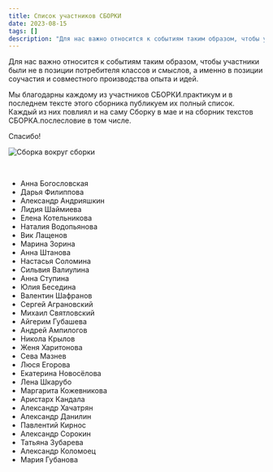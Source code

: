 ```yaml
---
title: Список участников СБОРКИ
date: 2023-08-15
tags: []
description: "Для нас важно относится к событиям таким образом, чтобы участники были не в позиции потребителя классов и смыслов, а&nbsp;..."
---
```


Для нас важно относится к событиям таким образом, чтобы участники были не в позиции потребителя классов и смыслов, а именно в позиции соучастия и совместного производства опыта и идей. 

Мы благодарны каждому из участников СБОРКИ.практикум и в последнем тексте этого сборника публикуем их полный список.  
Каждый из них повлиял и на саму Сборку в мае и на сборник текстов СБОРКА.послесловие в том числе.

Спасибо!

![Сборка вокруг сборки](/media/tg-pack-sborka-vokrug.png)
<!-- <img src="/media/tg-pack-sborka-vokrug.png" alt="Сборка вокруг сборки"/> -->
</br>


<ul class="a">
    <li>Анна Богословская</li>
    <li>Дарья Филиппова</li>
    <li>Александр Андрияшкин</li>
    <li>Лидия Шаймиева</li>
    <li>Елена Котельникова</li>
    <li>Наталия Водопьянова</li>
    <li>Вик Лащенов</li>
    <li>Марина Зорина</li>
    <li>Анна Штанова</li>
    <li>Настасья Соломина</li>
    <li>Сильвия Валиулина</li>
    <li>Анна Ступина</li>
    <li>Юлия Беседина</li>
    <li>Валентин Шафранов</li>
    <li>Сергей Аграновский</li>
    <li>Михаил Святловский</li>
    <li>Айгерим Губашева</li>
    <li>Андрей Ампилогов</li>
    <li>Никола Крылов</li>
    <li>Женя Харитонова</li>
    <li>Сева Мазнев</li>
    <li>Люся Егорова</li>
    <li>Екатерина Новосёлова</li>
    <li>Лена Шкарубо</li>
    <li>Маргарита Кожевникова</li>
    <li>Аристарх Кандала</li>
    <li>Александр Хачатрян</li>
    <li>Александр Данилин</li>
    <li>Павлентий Кирнос</li>
    <li>Александр Сорокин</li>
    <li>Татьяна Зубарева</li>
    <li>Александр Коломоец</li>
    <li>Мария Губанова</li>
</ul>
